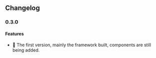## Changelog

### 0.3.0

#### Features

- 🌟 The first version, mainly the framework built, components are still being added.